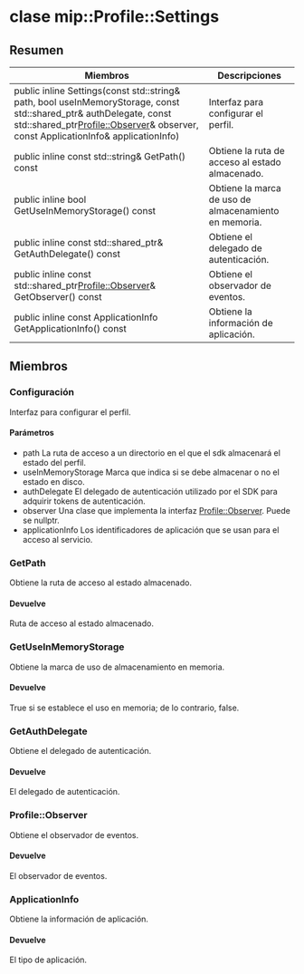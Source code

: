 # <a name="class-mipprofilesettings"></a>clase mip::Profile::Settings 
  
## <a name="summary"></a>Resumen
 Miembros                        | Descripciones                                
--------------------------------|---------------------------------------------
public inline Settings(const std::string& path, bool useInMemoryStorage, const std::shared_ptr<AuthDelegate>& authDelegate, const std::shared_ptr<Profile::Observer>& observer, const ApplicationInfo& applicationInfo)  |  Interfaz para configurar el perfil.
public inline const std::string& GetPath() const  |  Obtiene la ruta de acceso al estado almacenado.
public inline bool GetUseInMemoryStorage() const  |  Obtiene la marca de uso de almacenamiento en memoria.
public inline const std::shared_ptr<AuthDelegate>& GetAuthDelegate() const  |  Obtiene el delegado de autenticación.
public inline const std::shared_ptr<Profile::Observer>& GetObserver() const  |  Obtiene el observador de eventos.
public inline const ApplicationInfo GetApplicationInfo() const  |  Obtiene la información de aplicación.
  
## <a name="members"></a>Miembros
  
### <a name="settings"></a>Configuración
Interfaz para configurar el perfil.
  
#### <a name="parameters"></a>Parámetros
* path La ruta de acceso a un directorio en el que el sdk almacenará el estado del perfil. 
* useInMemoryStorage Marca que indica si se debe almacenar o no el estado en disco. 
* authDelegate El delegado de autenticación utilizado por el SDK para adquirir tokens de autenticación. 
* observer Una clase que implementa la interfaz [Profile::Observer](#classmip_1_1_profile_1_1_observer). Puede se nullptr. 
* applicationInfo Los identificadores de aplicación que se usan para el acceso al servicio.
  
### <a name="getpath"></a>GetPath
Obtiene la ruta de acceso al estado almacenado.
  
#### <a name="returns"></a>Devuelve
Ruta de acceso al estado almacenado.
  
### <a name="getuseinmemorystorage"></a>GetUseInMemoryStorage
Obtiene la marca de uso de almacenamiento en memoria.
  
#### <a name="returns"></a>Devuelve
True si se establece el uso en memoria; de lo contrario, false.
  
### <a name="getauthdelegate"></a>GetAuthDelegate
Obtiene el delegado de autenticación.
  
#### <a name="returns"></a>Devuelve
El delegado de autenticación.
  
### <a name="profileobserver"></a>Profile::Observer
Obtiene el observador de eventos.
  
#### <a name="returns"></a>Devuelve
El observador de eventos.
  
### <a name="applicationinfo"></a>ApplicationInfo
Obtiene la información de aplicación.
  
#### <a name="returns"></a>Devuelve
El tipo de aplicación.